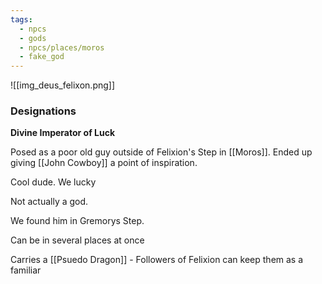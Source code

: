 ```yaml
---
tags:
  - npcs
  - gods
  - npcs/places/moros
  - fake_god
---
```

![[img_deus_felixon.png]]
### Designations
**Divine Imperator of Luck**


Posed as a poor old guy outside of Felixion's Step in [[Moros]]. Ended up giving [[John Cowboy]] a point of inspiration. 

Cool dude. We lucky

Not actually a god.

We found him in Gremorys Step. 

Can be in several places at once

Carries a [[Psuedo Dragon]] - Followers of Felixion can keep them as a familiar
